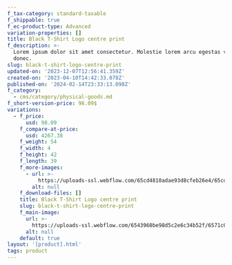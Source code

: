 ```yaml
---
f_tax-category: standard-taxable
f_shippable: true
f_ec-product-type: Advanced
variation-properties: []
title: Black T-Shirt Logo centre print
f_description: >-
  Lorem ipsum dolor sit amet consectetur. Molestie lorem arcu egestas varius
  donec.
slug: black-t-shirt-logo-centre-print
updated-on: '2023-12-07T12:56:41.359Z'
created-on: '2023-04-10T14:42:33.078Z'
published-on: '2024-02-14T23:33:13.098Z'
f_category:
  - cms/category/physical-goods.md
f_short-version-price: 98.09$
variations:
  - f_price:
      usd: 98.09
    f_compare-at-price:
      usd: 4267.38
    f_weight: 54
    f_width: 4
    f_height: 42
    f_length: 39
    f_more-images:
      - url: >-
          https://uploads-ssl.webflow.com/65cd4810adae93d8cfeb26e4/65cd4810adae93d8cfeb2742_Prod3.jpeg
        alt: null
    f_download-files: []
    title: Black T-Shirt Logo centre print
    slug: black-t-shirt-logo-centre-print
    f_main-image:
      url: >-
        https://uploads-ssl.webflow.com/6543960be98d5c2e6c34b52f/6571c0a451c9808f82e40ae9_Shop%20Image%201.jpg
      alt: null
    default: true
layout: '[product].html'
tags: product
---
```



